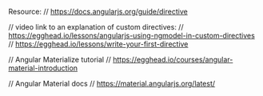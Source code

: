 Resource:
// https://docs.angularjs.org/guide/directive

// video link to an explanation of custom directives:
// https://egghead.io/lessons/angularjs-using-ngmodel-in-custom-directives
// https://egghead.io/lessons/write-your-first-directive

// Angular Materialize tutorial
// https://egghead.io/courses/angular-material-introduction

// Angular Material docs
// https://material.angularjs.org/latest/